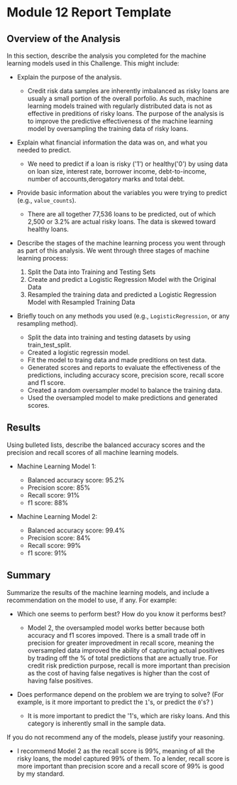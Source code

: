# Module 12 Report Template

## Overview of the Analysis

In this section, describe the analysis you completed for the machine learning models used in this Challenge. This might include:

* Explain the purpose of the analysis.
  * Credit risk data samples are inherently imbalanced as risky loans are usualy a small portion of the overall porfolio.  As such, machine learning models trained with regularly distributed data is not as effective in preditions of risky loans.  The purpose of the analysis is to improve the predictive effectiveness of the machine learning model by oversampling the training data of risky loans. 

* Explain what financial information the data was on, and what you needed to predict.
  * We need to predict if a loan is risky ('1') or healthy('0') by using data on loan size, interest rate, borrower income, debt-to-income, number of accounts,derogatory marks and total debt.

* Provide basic information about the variables you were trying to predict (e.g., `value_counts`).
  * There are all together 77,536 loans to be predicted, out of which 2,500 or 3.2% are actual risky loans.  The data is skewed toward healthy loans.

* Describe the stages of the machine learning process you went through as part of this analysis.
We went through three stages of machine learning process:
  1. Split the Data into Training and Testing Sets
  2. Create and predict a Logistic Regression Model with the Original Data
  3. Resampled the training data and predicted a Logistic Regression Model with Resampled Training Data

* Briefly touch on any methods you used (e.g., `LogisticRegression`, or any resampling method).
  * Split the data into training and testing datasets by using train_test_split.
  * Created a logistic regressin model.
  * Fit the model to traing data and made preditions on test data.
  * Generated scores and reports to evaluate the effectiveness of the predictions, including accuracy score, precision score, recall score and f1 score.
  * Created a random oversampler model to balance the training data.
  * Used the oversampled model to make predictions and generated scores.

## Results

Using bulleted lists, describe the balanced accuracy scores and the precision and recall scores of all machine learning models.

* Machine Learning Model 1:
  * Balanced accuracy score: 95.2%
  * Precision score: 85%
  * Recall score: 91%
  * f1 score: 88%

* Machine Learning Model 2:
  * Balanced accuracy score: 99.4%
  * Precision score: 84%
  * Recall score: 99%
  * f1 score: 91%

## Summary

Summarize the results of the machine learning models, and include a recommendation on the model to use, if any. For example:
* Which one seems to perform best? How do you know it performs best?
    * Model 2, the oversampled model works better because both accuracy and f1 scores impoved.  There is a small trade off in precision for greater improvedment in recall score, meaning the oversampled data improved the ability of capturing actual positives by trading off the % of total predictions that are actually true. For credit risk prediction purpose, recall is more important than precision as the cost of having false negatives is higher than the cost of having false positives.

* Does performance depend on the problem we are trying to solve? (For example, is it more important to predict the `1`'s, or predict the `0`'s? )
    * It is more important to predict the '1's, which are risky loans.  And this category is inherently small in the sample data.

If you do not recommend any of the models, please justify your reasoning.
  * I recommend Model 2 as the recall score is 99%, meaning of all the risky loans, the model captured 99% of them.  To a lender, recall score is more important than precision score and a recall score of 99% is good by my standard.
